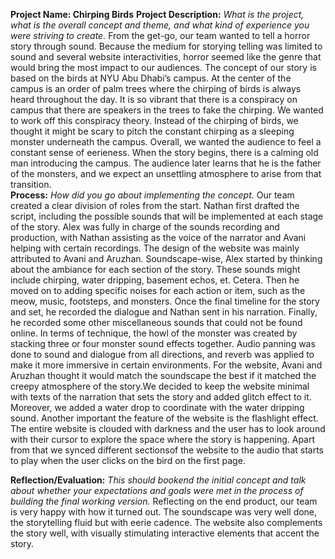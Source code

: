 **Project Name: Chirping Birds**
**Project Description:** _What is the project, what is the overall concept and theme, and what kind of experience you were striving to create._
From the get-go, our team wanted to tell a horror story through sound. Because the medium for storying telling was limited to sound and several website interactivities, horror seemed like the genre that would bring the most impact to our audiences. 
The concept of our story is based on the birds at NYU Abu Dhabi’s campus. At the center of the campus is an order of palm trees where the chirping of birds is always heard throughout the day. It is so vibrant that there is a conspiracy on campus that there are speakers in the trees to fake the chirping. We wanted to work off this conspiracy theory. Instead of the chirping of birds, we thought it might be scary to pitch the constant chirping as a sleeping monster underneath the campus. 
Overall, we wanted the audience to feel a constant sense of eerieness. When the story begins, there is a calming old man introducing the campus. The audience later learns that he is the father of the monsters, and we expect an unsettling atmosphere to arise from that transition. 
<br>
**Process:** _How did you go about implementing the concept._
Our team created a clear division of roles from the start. Nathan first drafted the script, including the possible sounds that will be implemented at each stage of the story. Alex was fully in charge of the sounds recording and production, with Nathan assisting as the voice of the narrator and Avani helping with certain recordings. The design of the website was mainly attributed to Avani and Aruzhan. 
Soundscape-wise, Alex started by thinking about the ambiance for each section of the story. These sounds might include chirping, water dripping, basement echos, et. Cetera. Then he moved on to adding specific noises for each action or item, such as the meow, music, footsteps, and monsters. Once the final timeline for the story and set, he recorded the dialogue and Nathan sent in his narration. Finally, he recorded some other miscellaneous sounds that could not be found online. 
In terms of technique, the howl of the monster was created by stacking three or four monster sound effects together. Audio panning was done to sound and dialogue from all directions, and reverb was applied to make it more immersive in certain environments. 
For the website, Avani and Aruzhan thought it would match the soundscape the best if it matched the creepy atmosphere of the story.We decided to keep the website minimal with texts of the narration that sets the story and added glitch effect to it. Moreover, we added a water drop to coordinate with the water dripping sound. Another important the feature of the website is the flashlight effect. The entire website is clouded with darkness and the user has to look around with their cursor to explore the space where the story is happening. Apart from that we synced different sectionsof the website to the audio that starts to play when the user clicks on the bird on the first page.

**Reflection/Evaluation:** _This should bookend the initial concept and talk about whether your expectations and goals were met in the process of building the final working version._
Reflecting on the end product, our team is very happy with how it turned out. The soundscape was very well done, the storytelling fluid but with eerie cadence. The website also complements the story well, with visually stimulating interactive elements that accent the story. 
